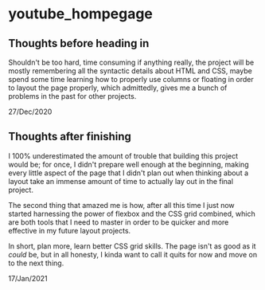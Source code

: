 # youtube_hompegage

## Thoughts before heading in
Shouldn't be too hard, time consuming if anything really, the project will be mostly remembering all the syntactic details about HTML and CSS, maybe spend some time learning how to properly use columns or floating in order to layout the page properly, which admittedly, gives me a bunch of problems in the past for other projects.

27/Dec/2020

## Thoughts after finishing
I 100% underestimated the amount of trouble that building this project would be; for once, I didn't prepare well enough at the beginning, making every little aspect of the page that I didn't plan out when thinking about a layout take an immense amount of time to actually lay out in the final project.

The second thing that amazed me is how, after all this time I just now started harnessing the power of flexbox and the CSS grid combined, which are both tools that I need to master in order to be quicker and more effective in my future layout projects.

In short, plan more, learn better CSS grid skills.
The page isn't as good as it *could* be, but in all honesty, I kinda want to call it quits for now and move on to the next thing.

17/Jan/2021
